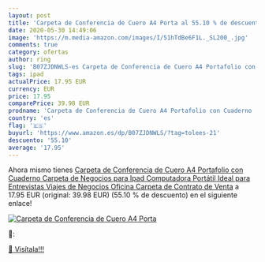 ```yaml
---
layout: post
title: 'Carpeta de Conferencia de Cuero A4 Porta al 55.10 % de descuento'
date: 2020-05-30 14:49:06
image: 'https://m.media-amazon.com/images/I/51hTdBe6F1L._SL200_.jpg'
comments: true
category: ofertas
author: ring
slug: 'B07ZJDNWLS-es Carpeta de Conferencia de Cuero A4 Portafolio con Cuaderno...'
tags: ipad
actualPrice: 17.95 EUR
currency: EUR
price: 17.95
comparePrice: 39.98 EUR
prodname: 'Carpeta de Conferencia de Cuero A4 Portafolio con Cuaderno  Carpeta de Negocios para Ipad  Computadora Portátil  Ideal para Entrevistas  Viajes de Negocios  Oficina  Carpeta de Contrato de Venta'
country: 'es'
flag: '🇪🇸'
buyurl: 'https://www.amazon.es/dp/B07ZJDNWLS/?tag=tolees-21'
descuento: '55.10'
average: '17.95'
---
```


Ahora mismo tienes [Carpeta de Conferencia de Cuero A4 Portafolio con Cuaderno  Carpeta de Negocios para Ipad  Computadora Portátil  Ideal para Entrevistas  Viajes de Negocios  Oficina  Carpeta de Contrato de Venta](https://www.amazon.es/dp/B07ZJDNWLS/?tag=tolees-21) a 17.95 EUR (original: 39.98 EUR) (55.10 %  de descuento) en el siguiente enlace!

[![Carpeta de Conferencia de Cuero A4 Porta](https://m.media-amazon.com/images/I/51hTdBe6F1L._SL200_.jpg)](https://www.amazon.es/dp/B07ZJDNWLS/?tag=tolees-21)

🔎:


[🛒 Visítala!!!](https://www.amazon.es/dp/B07ZJDNWLS/?tag=tolees-21)
